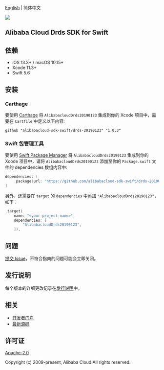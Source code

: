 [English](README.md) | 简体中文

![](https://aliyunsdk-pages.alicdn.com/icons/AlibabaCloud.svg)

## Alibaba Cloud Drds SDK for Swift

## 依赖

- iOS 13.3+ / macOS 10.15+
- Xcode 11.3+
- Swift 5.6

## 安装

### Carthage

要使用 [Carthage](https://github.com/Carthage/Carthage) 将 `AlibabacloudDrds20190123` 集成到你的 Xcode 项目中，需要在 `Cartfile` 中定义以下内容:

```ogdl
github "alibabacloud-sdk-swift/drds-20190123" "1.0.3"
```

### Swift 包管理工具

要使用 [Swift Package Manager](https://swift.org/package-manager/) 将 `AlibabacloudDrds20190123` 集成到你的 Xcode 项目中，请将 `AlibabacloudDrds20190123` 添加至你的 `Package.swift` 文件的 dependencies 数组内容中:

```swift
dependencies: [
    .package(url: "https://github.com/alibabacloud-sdk-swift/drds-20190123.git", from: "1.0.3")
]
```

另外，还需要在 `target` 的 `dependencies` 中添加 `"AlibabacloudDrds20190123"`，如下：

```swift
.target(
    name: "<your-project-name>",
    dependencies: [
        "AlibabacloudDrds20190123",
    ]),
```

## 问题

[提交 Issue](https://github.com/alibabacloud-sdk-swift/drds-20190123/issues/new)，不符合指南的问题可能会立即关闭。

## 发行说明

每个版本的详细更改记录在[发行说明](./ChangeLog.txt)中。

## 相关

* [开发者门户](https://next.api.aliyun.com/home)
* [最新源码](https://github.com/alibabacloud-sdk-swift/drds-20190123)

## 许可证

[Apache-2.0](http://www.apache.org/licenses/LICENSE-2.0)

Copyright (c) 2009-present, Alibaba Cloud All rights reserved.
